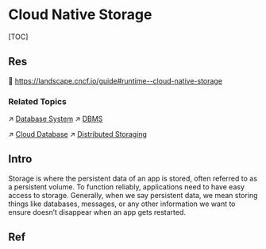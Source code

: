 # Cloud Native Storage

[TOC]



## Res
📂 https://landscape.cncf.io/guide#runtime--cloud-native-storage

### Related Topics
↗ [Database System](../../../../../🔑%20CS_Core/🍕%20Database%20System/Database%20System.md)
↗ [DBMS](../../../../../🔑%20CS_Core/🍕%20Database%20System/👔%20DBMS/DBMS.md)

↗ [Cloud Database](../../../🧘🏻%20Dev(Sec)Ops%20(Application%20Level%20Engineering)/🛫%20Continuous%20Integration/Cloud%20Database.md)
↗ [Distributed Storaging](../../../../🌌%20Distributed%20Systems/Distributed%20Storaging/Distributed%20Storaging.md)



## Intro
Storage is where the persistent data of an app is stored, often referred to as a persistent volume. To function reliably, applications need to have easy access to storage. Generally, when we say persistent data, we mean storing things like databases, messages, or any other information we want to ensure doesn’t disappear when an app gets restarted.



## Ref

